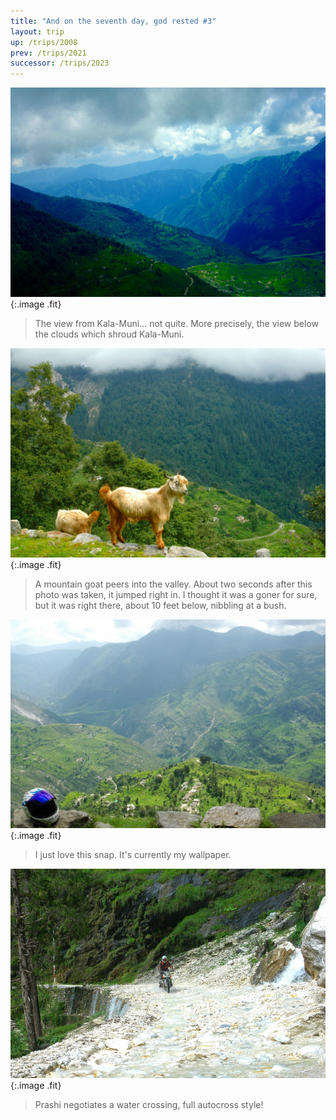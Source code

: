 ```yaml
---
title: "And on the seventh day, god rested #3"
layout: trip
up: /trips/2008
prev: /trips/2021
successor: /trips/2023
---
```


![DSC_0118.JPG](/images/photos/DSC_0118.JPG 'DSC_0118.JPG'){:.image .fit}

>  The view from Kala-Muni... not quite. More             precisely, the view below the clouds which shroud Kala-Muni.             

![DSC_0120.JPG](/images/photos/DSC_0120.JPG 'DSC_0120.JPG'){:.image .fit}

>  A mountain goat peers into the valley. About two             seconds after this photo was taken, it jumped right in. I             thought it was a goner for sure, but it was right there, about             10 feet below, nibbling at a bush. 

![DSC_0122.JPG](/images/photos/DSC_0122.JPG 'DSC_0122.JPG'){:.image .fit}

>  I just love this snap. It's currently my             wallpaper. 

![DSC_0124.JPG](/images/photos/DSC_0124.JPG 'DSC_0124.JPG'){:.image .fit}

>  Prashi negotiates a water crossing, full             autocross style! 


